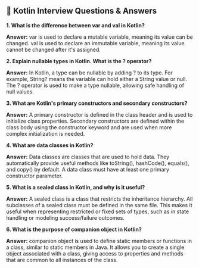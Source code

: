 ## 📘 Kotlin Interview Questions & Answers

**1. What is the difference between var and val in Kotlin?**

  **Answer:**
      var is used to declare a mutable variable, meaning its value can be changed.
      val is used to declare an immutable variable, meaning its value cannot be changed after it's assigned.

**2. Explain nullable types in Kotlin. What is the ? operator?**

  **Answer:**
      In Kotlin, a type can be nullable by adding ? to its type. For example, String? means the variable can hold either a String value or null.
      The ? operator is used to make a type nullable, allowing safe handling of null values.

**3. What are Kotlin's primary constructors and secondary constructors?**

  **Answer:**
      A primary constructor is defined in the class header and is used to initialize class properties.
      Secondary constructors are defined within the class body using the constructor keyword and are used when more complex initialization is needed.

**4. What are data classes in Kotlin?**

  **Answer:**
      Data classes are classes that are used to hold data. They automatically provide useful methods like toString(), hashCode(), equals(), and copy() by default. A data class must have at least one primary constructor parameter.

**5. What is a sealed class in Kotlin, and why is it useful?**

   **Answer:**
      A sealed class is a class that restricts the inheritance hierarchy. All subclasses of a sealed class must be defined in the same file. This makes it useful when representing restricted or fixed sets of types, such as in state handling or modeling success/failure outcomes.

**6. What is the purpose of companion object in Kotlin?**

   **Answer:**
      companion object is used to define static members or functions in a class, similar to static members in Java. It allows you to create a single object associated with a class, giving access to properties and methods that are common to all instances of the class.


   
